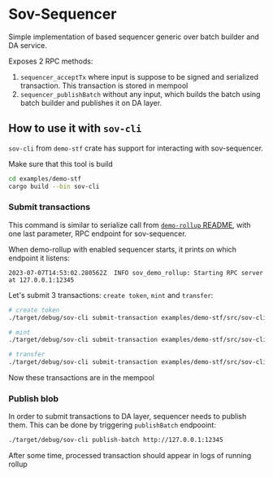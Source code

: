 # Sov-Sequencer

Simple implementation of based sequencer generic over batch builder and DA service.

Exposes 2 RPC methods:

1. `sequencer_acceptTx` where input is suppose to be signed and serialized transaction. This transaction is stored in mempool
2. `sequencer_publishBatch` without any input, which builds the batch using batch builder and publishes it on DA layer.

## How to use it with `sov-cli`

`sov-cli` from `demo-stf` crate has support for interacting with sov-sequencer.

Make sure that this tool is build

```bash
cd examples/demo-stf
cargo build --bin sov-cli
```

### Submit transactions

This command is similar to serialize call from [`demo-rollup` README](../../examples/demo-rollup/README.md), with one last parameter, RPC endpoint for sov-sequencer.

When demo-rollup with enabled sequencer starts, it prints on which endpoint it listens:

```
2023-07-07T14:53:02.280562Z  INFO sov_demo_rollup: Starting RPC server at 127.0.0.1:12345
```

Let's submit 3 transactions: `create token`, `mint` and `transfer`:

```bash
# create token
./target/debug/sov-cli submit-transaction examples/demo-stf/src/sov-cli/test_data/token_deployer_private_key.json Bank examples/demo-stf/src/sov-cli/test_data/create_token.json 0 http://127.0.0.1:12345

# mint
./target/debug/sov-cli submit-transaction examples/demo-stf/src/sov-cli/test_data/minter_private_key.json Bank examples/demo-stf/src/sov-cli/test_data/mint.json 0 http://127.0.0.1:12345

# transfer
./target/debug/sov-cli submit-transaction examples/demo-stf/src/sov-cli/test_data/minter_private_key.json Bank examples/demo-stf/src/sov-cli/test_data/transfer.json 1 http://127.0.0.1:12345

```

Now these transactions are in the mempool

### Publish blob

In order to submit transactions to DA layer, sequencer needs to publish them. This can be done by triggering `publishBatch` endpooint:

```bash
./target/debug/sov-cli publish-batch http://127.0.0.1:12345
```

After some time, processed transaction should appear in logs of running rollup
